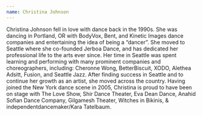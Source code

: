 ```yaml
---
name: Christina Johnson
---
```

Christina Johnson fell in love with dance back in the 1990s.  She was dancing in Portland, OR with BodyVox, Bent, and Kinetic Images dance companies and entertaining the idea of being a “dancer”.  She moved to Seattle where she co-founded Jerboa Dance, and has dedicated her professional life to the arts ever since.  Her time in Seattle was spent learning and performing with many prominent companies and choreographers, including: Cheronne Wong, BetterBiscuit, XODO, Alethea Adsitt, Fusion, and Seattle Jazz. After finding success in Seattle and to continue her growth as an artist, she moved across the country. Having joined the New York dance scene in 2005, Christina is proud to have been on stage with The Love Show, Shir Dance Theater, Eva Dean Dance, Anahid Sofian Dance Company, Gilgamesh Theater, Witches in Bikinis, & independentdancemaker/Kara Tatelbaum.
